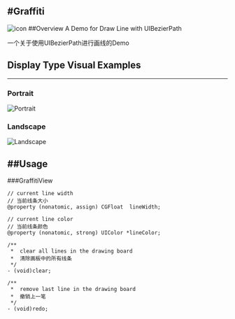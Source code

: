 #Graffiti
---
![icon](http://git.oschina.net/uploads/85/122285_ClassWizard.jpg)
##Overview
A Demo for Draw Line with UIBezierPath

一个关于使用UIBezierPath进行画线的Demo

## Display Type Visual Examples 

----
### Portrait
![Portrait](http://g.recordit.co/fXZWQn6t7t.gif)
### Landscape
![Landscape](http://recordit.co/8HyQIF8RiP.gif)

##Usage
---

###GraffitiView

```
// current line width
// 当前线条大小
@property (nonatomic, assign) CGFloat  lineWidth;

// current line color
// 当前线条颜色
@property (nonatomic, strong) UIColor *lineColor;

/**
 *  clear all lines in the drawing board
 *  清除画板中的所有线条 
 */
- (void)clear;

/**
 *  remove last line in the drawing board
 *  撤销上一笔
 */
- (void)redo;

```